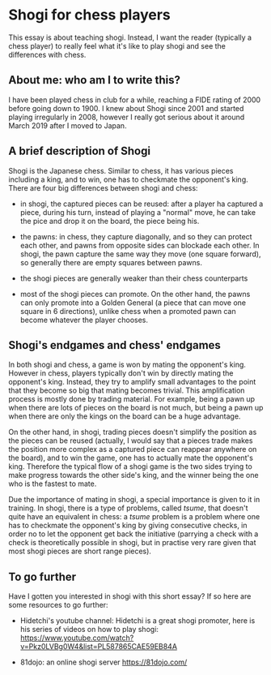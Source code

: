 # Shogi for chess players

This essay is about teaching shogi. Instead, I want the reader (typically a chess player) to really feel what it's like to play shogi and see the differences with chess.

## About me: who am I to write this?

I have been played chess in club for a while, reaching a FIDE rating of 2000 before going down to 1900. I knew about Shogi since 2001 and started playing irregularly in 2008, however I really got serious about it around March 2019 after I moved to Japan.

## A brief description of Shogi

Shogi is the Japanese chess. Similar to chess, it has various pieces including a king, and to win, one has to checkmate the opponent's king. There are four big differences between shogi and chess:

- in shogi, the captured pieces can be reused: after a player ha captured a piece, during his turn, instead of playing a "normal" move, he can take the pice and drop it on the board, the piece being his.

- the pawns: in chess, they capture diagonally, and so they can protect each other, and pawns from opposite sides can blockade each other. In shogi, the pawn capture the same way they move (one square forward), so generally there are empty squares between pawns.

- the shogi pieces are generally weaker than their chess counterparts

- most of the shogi pieces can promote. On the other hand, the pawns can only promote into a Golden General (a piece that can move one square in 6 directions), unlike chess when a promoted pawn can become whatever the player chooses.

## Shogi's endgames and chess' endgames

In both shogi and chess, a game is won by mating the opponent's king. However in chess, players typically don't win by directly mating the opponent's king. Instead, they try to amplify small advantages to the point that they become so big that mating becomes trivial. This amplification process is mostly done by trading material. For example, being a pawn up when there are lots of pieces on the board is not much, but being a pawn up when there are only the kings on the board can be a huge advantage.

On the other hand, in shogi, trading pieces doesn't simplify the position as the pieces can be reused (actually, I would say that a pieces trade makes the position more complex as a captured piece can reappear anywhere on the board), and to win the game, one has to actually mate the opponent's king. Therefore the typical flow of a shogi game is the two sides trying to make progress towards the other side's king, and the winner being the one who is the fastest to mate.

Due the importance of mating in shogi, a special importance is given to it in training. In shogi, there is a type of problems, called *tsume*, that doesn't quite have an equivalent in chess: a *tsume* problem is a problem where one has to checkmate the opponent's king by giving consecutive checks, in order no to let the opponent get back the initiative (parrying a check with a check is theoretically possible in shogi, but in practise very rare given that most shogi pieces are short range pieces).

## To go further

Have I gotten you interested in shogi with this short essay? If so here are some resources to go further:

- Hidetchi's youtube channel: Hidetchi is a great shogi promoter, here is his series of videos on how to play shogi: https://www.youtube.com/watch?v=Pkz0LVBg0W4&list=PL587865CAE59EB84A

- 81dojo: an online shogi server https://81dojo.com/


